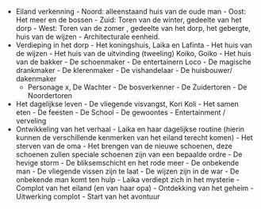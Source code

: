 - Eiland verkenning
           - Noord: alleenstaand huis van de oude man
           - Oost: Het meer en de bossen
           - Zuid: Toren van de winter, gedeelte van het dorp
           - West: Toren van de zomer , gedeelte van het dorp, het gebergte, huis van de wijzen
           - Architecturale eenheid.
- Verdieping in het dorp
           - Het koningshuis, Laika en Lafinta
           - Het huis van de wijzen
           - Het huis van de uitvinding (tweeling) Koiko, Goiko
           - Het huis van de bakker
           - De schoenmaker
           - De entertainern Loco
           - De magische drankmaker
           - De klerenmaker
           - De vishandelaar
           - De huisbouwer/ dakenmaker
    - Personage x, De Wachter
           - De bosverkenner
           - De Zuidertoren
           - De Noordertoren
- Het dagelijkse leven
           - De vliegende visvangst, Kori Koli
           - Het samen eten
           - De feesten
           - De School
           - De gewoontes
           - Entertainment / verveling
- Ontwikkeling van het verhaal
           - Laika en haar dagelijkse routine (hierin kunnen de verschillende kenmerken van het eiland terecht komen)
           - Het sterven van de oma
           - Het brengen van de nieuwe schoenen, deze schoenen zullen speciale schoenen zijn van een bepaalde ordre
           - De hevige storm
           - De bliksemschicht en het rode meer
           - De onbekende man
           - De vliegende vissen zijn te laat
           - De wijzen zijn in de war
           - De onbekende man komt ten hulp
           - Laika verdiept zich in het mysterie
           - Complot van het eiland (en van haar opa)
           - Ontdekking van het geheim
           - Uitwerking complot
           - Start van het avontuur
